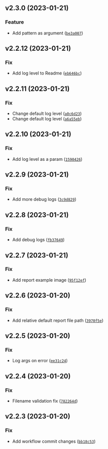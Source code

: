<!--next-version-placeholder-->

## v2.3.0 (2023-01-21)
### Feature
* Add pattern as argument ([`be3a007`](https://github.com/easingthemes/physical2logical/commit/be3a0074815bdc79d7af45c2793628b3509ee595))

## v2.2.12 (2023-01-21)
### Fix
* Add log level to Readme ([`eb646bc`](https://github.com/easingthemes/physical2logical/commit/eb646bc05db7a87d4b674ebd5e7c714589be71bb))

## v2.2.11 (2023-01-21)
### Fix
* Change default log level ([`a0c6d23`](https://github.com/easingthemes/physical2logical/commit/a0c6d23b99516fd08505593fb6577296d5de020f))
* Change default log level ([`a6a55eb`](https://github.com/easingthemes/physical2logical/commit/a6a55eb8f9abb7c4010559c093569be1350bf2bc))

## v2.2.10 (2023-01-21)
### Fix
* Add log level as a param ([`1590426`](https://github.com/easingthemes/physical2logical/commit/159042693a3b3861757a0decada5174974765e95))

## v2.2.9 (2023-01-21)
### Fix
* Add more debug logs ([`3c9d829`](https://github.com/easingthemes/physical2logical/commit/3c9d829fd65b9482dadbc3c8945118421a6c76c4))

## v2.2.8 (2023-01-21)
### Fix
* Add debug logs ([`fb37649`](https://github.com/easingthemes/physical2logical/commit/fb376495723765c0172cc65c1d85fc3351d96006))

## v2.2.7 (2023-01-21)
### Fix
* Add report example image ([`95f12ef`](https://github.com/easingthemes/physical2logical/commit/95f12efcb34040f3e23c4adf1051ae4edc0ffcb4))

## v2.2.6 (2023-01-20)
### Fix
* Add relative default report file path ([`3970f5e`](https://github.com/easingthemes/physical2logical/commit/3970f5e4e292185b0a4988278c62a812b189ca5c))

## v2.2.5 (2023-01-20)
### Fix
* Log args on error ([`ee31c24`](https://github.com/easingthemes/physical2logical/commit/ee31c24b26e341119c170a15319738f830934a68))

## v2.2.4 (2023-01-20)
### Fix
* Filename validation fix ([`782264d`](https://github.com/easingthemes/physical2logical/commit/782264d329d49f3b815108ba15aefb02dfc2d54b))

## v2.2.3 (2023-01-20)
### Fix
* Add workflow commit changes ([`bb18c53`](https://github.com/easingthemes/physical2logical/commit/bb18c53eb60655030987d9784e1a6c751dcdf70e))
